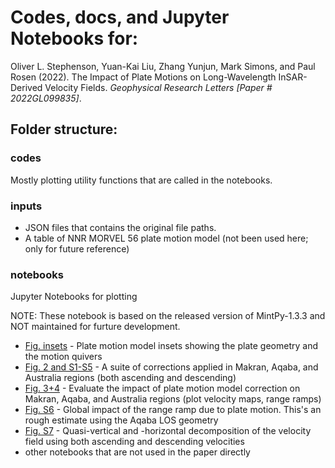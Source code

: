 # Codes, docs, and Jupyter Notebooks for:

Oliver L. Stephenson, Yuan-Kai Liu, Zhang Yunjun, Mark Simons, and Paul Rosen (2022). The Impact of Plate Motions on Long-Wavelength InSAR-Derived Velocity Fields. *Geophysical Research Letters [Paper # 2022GL099835]*.


## Folder structure:

### codes
Mostly plotting utility functions that are called in the notebooks.

### inputs
+ JSON files that contains the original file paths.
+ A table of NNR MORVEL 56 plate motion model (not been used here; only for future reference)

### notebooks
Jupyter Notebooks for plotting

NOTE: These notebook is based on the released version of MintPy-1.3.3 and NOT maintained for furture development.
+ [Fig. insets](https://nbviewer.org/github/yuankailiu/2022-BulkMotion/blob/main/notebooks/Fig_insets_comparePMMs.ipynb) - Plate motion model insets showing the plate geometry and the motion quivers
+ [Fig. 2 and S1-S5](https://nbviewer.org/github/yuankailiu/2022-BulkMotion/blob/main/notebooks/Fig2_S1-S5_correction_series.ipynb) - A suite of corrections applied in Makran, Aqaba, and Australia regions (both ascending and descending)
+ [Fig. 3+4](https://nbviewer.org/github/yuankailiu/2022-BulkMotion/blob/main/notebooks/Fig3-4_separate.ipynb) - Evaluate the impact of plate motion model correction on Makran, Aqaba, and Australia regions (plot velocity maps, range ramps)
+ [Fig. S6](https://nbviewer.org/github/yuankailiu/2022-BulkMotion/blob/main/notebooks/FigS6_roughEstimate.ipynb) - Global impact of the range ramp due to plate motion. This's an rough estimate using the Aqaba LOS geometry
+ [Fig. S7](https://nbviewer.org/github/yuankailiu/2022-BulkMotion/blob/main/notebooks/FigS7_asc_dsc2hv.ipynb) - Quasi-vertical and -horizontal decomposition of the velocity field using both ascending and descending velocities
+ other notebooks that are not used in the paper directly
